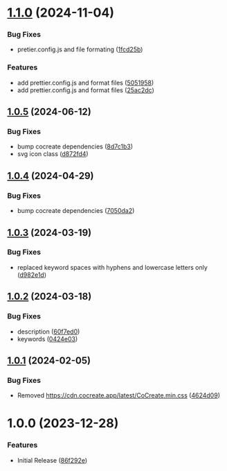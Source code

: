 # [1.1.0](https://github.com/CoCreate-app/CoCreate-rollup/compare/v1.0.5...v1.1.0) (2024-11-04)


### Bug Fixes

* pretier.config.js and file formating ([1fcd25b](https://github.com/CoCreate-app/CoCreate-rollup/commit/1fcd25b923a7ea1984fed4b60f9f0f25b2576aaa))


### Features

* add prettier.config.js and format files ([5051958](https://github.com/CoCreate-app/CoCreate-rollup/commit/505195830f53c32f81de5843b856b5b0f78f0069))
* add prettier.config.js and format files ([25ac2dc](https://github.com/CoCreate-app/CoCreate-rollup/commit/25ac2dc7751d1dd03160639e21fda6871ab189e2))

## [1.0.5](https://github.com/CoCreate-app/CoCreate-rollup/compare/v1.0.4...v1.0.5) (2024-06-12)


### Bug Fixes

* bump cocreate dependencies ([8d7c1b3](https://github.com/CoCreate-app/CoCreate-rollup/commit/8d7c1b3e658724f0ba1ee22599ac2873d145378f))
* svg icon class ([d872fd4](https://github.com/CoCreate-app/CoCreate-rollup/commit/d872fd48921b82ed96486aa002e746c2d4cc8843))

## [1.0.4](https://github.com/CoCreate-app/CoCreate-rollup/compare/v1.0.3...v1.0.4) (2024-04-29)


### Bug Fixes

* bump cocreate dependencies ([7050da2](https://github.com/CoCreate-app/CoCreate-rollup/commit/7050da233bcf31c87fe910d4dfdf13d1ceb00d6e))

## [1.0.3](https://github.com/CoCreate-app/CoCreate-rollup/compare/v1.0.2...v1.0.3) (2024-03-19)


### Bug Fixes

* replaced keyword spaces with hyphens and lowercase letters only ([d982e1d](https://github.com/CoCreate-app/CoCreate-rollup/commit/d982e1d26e99cfe620ebabdbd7fd6b20f61f4a44))

## [1.0.2](https://github.com/CoCreate-app/CoCreate-rollup/compare/v1.0.1...v1.0.2) (2024-03-18)


### Bug Fixes

* description ([60f7ed0](https://github.com/CoCreate-app/CoCreate-rollup/commit/60f7ed0e835bf48ca17f83b292bc7f85dbbd4cfd))
* keywords ([0424e03](https://github.com/CoCreate-app/CoCreate-rollup/commit/0424e03b50e94754a7918e54ec8338b900c93360))

## [1.0.1](https://github.com/CoCreate-app/CoCreate-rollup/compare/v1.0.0...v1.0.1) (2024-02-05)


### Bug Fixes

* Removed https://cdn.cocreate.app/latest/CoCreate.min.css ([4624d09](https://github.com/CoCreate-app/CoCreate-rollup/commit/4624d09fb7d2a7123ef0149ab05b999192c32cf7))

# 1.0.0 (2023-12-28)


### Features

* Initial Release ([86f292e](https://github.com/CoCreate-app/CoCreate-rollup/commit/86f292ec70c0955022015dc701561e01600ea500))
